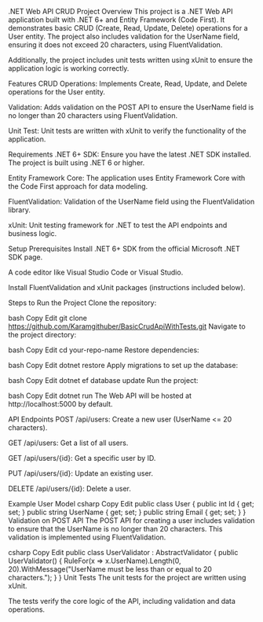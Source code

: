 .NET Web API CRUD Project
Overview
This project is a .NET Web API application built with .NET 6+ and Entity Framework (Code First). It demonstrates basic CRUD (Create, Read, Update, Delete) operations for a User entity. The project also includes validation for the UserName field, ensuring it does not exceed 20 characters, using FluentValidation.

Additionally, the project includes unit tests written using xUnit to ensure the application logic is working correctly.

Features
CRUD Operations: Implements Create, Read, Update, and Delete operations for the User entity.

Validation: Adds validation on the POST API to ensure the UserName field is no longer than 20 characters using FluentValidation.

Unit Test: Unit tests are written with xUnit to verify the functionality of the application.

Requirements
.NET 6+ SDK: Ensure you have the latest .NET SDK installed. The project is built using .NET 6 or higher.

Entity Framework Core: The application uses Entity Framework Core with the Code First approach for data modeling.

FluentValidation: Validation of the UserName field using the FluentValidation library.

xUnit: Unit testing framework for .NET to test the API endpoints and business logic.

Setup
Prerequisites
Install .NET 6+ SDK from the official Microsoft .NET SDK page.

A code editor like Visual Studio Code or Visual Studio.

Install FluentValidation and xUnit packages (instructions included below).

Steps to Run the Project
Clone the repository:

bash
Copy
Edit
git clone https://github.com/Karamgithuber/BasicCrudApiWithTests.git
Navigate to the project directory:

bash
Copy
Edit
cd your-repo-name
Restore dependencies:

bash
Copy
Edit
dotnet restore
Apply migrations to set up the database:

bash
Copy
Edit
dotnet ef database update
Run the project:

bash
Copy
Edit
dotnet run
The Web API will be hosted at http://localhost:5000 by default.

API Endpoints
POST /api/users: Create a new user (UserName <= 20 characters).

GET /api/users: Get a list of all users.

GET /api/users/{id}: Get a specific user by ID.

PUT /api/users/{id}: Update an existing user.

DELETE /api/users/{id}: Delete a user.

Example User Model
csharp
Copy
Edit
public class User
{
    public int Id { get; set; }
    public string UserName { get; set; }
    public string Email { get; set; }
}
Validation on POST API
The POST API for creating a user includes validation to ensure that the UserName is no longer than 20 characters. This validation is implemented using FluentValidation.

csharp
Copy
Edit
public class UserValidator : AbstractValidator<User>
{
    public UserValidator()
    {
        RuleFor(x => x.UserName).Length(0, 20).WithMessage("UserName must be less than or equal to 20 characters.");
    }
}
Unit Tests
The unit tests for the project are written using xUnit.

The tests verify the core logic of the API, including validation and data operations.
